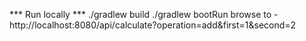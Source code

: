 *** Run locally ***
./gradlew build
./gradlew bootRun
browse to - http://localhost:8080/api/calculate?operation=add&first=1&second=2